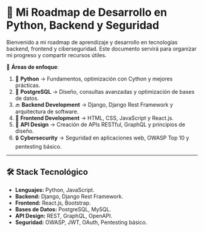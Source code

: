 # 🚀 Mi Roadmap de Desarrollo en Python, Backend y Seguridad  

Bienvenido a mi roadmap de aprendizaje y desarrollo en tecnologías backend, frontend y ciberseguridad. Este documento servirá para organizar mi progreso y compartir recursos útiles.  

📌 **Áreas de enfoque**:  
1. 🐍 **Python** → Fundamentos, optimización con Cython y mejores prácticas.  
2. 🐘 **PostgreSQL** → Diseño, consultas avanzadas y optimización de bases de datos.  
3. 🔙 **Backend Development** → Django, Django Rest Framework y arquitectura de software.  
4. 🎨 **Frontend Development** → HTML, CSS, JavaScript y React.js.  
5. 🔗 **API Design** → Creación de APIs RESTful, GraphQL y principios de diseño.  
6. 🔒 **Cybersecurity** → Seguridad en aplicaciones web, OWASP Top 10 y pentesting básico.
---

## 🛠 **Stack Tecnológico**  

- **Lenguajes:** Python, JavaScript.
- **Backend:** Django, Django Rest Framework.  
- **Frontend:** React.js, Bootstrap.
- **Bases de Datos:** PostgreSQL, MySQL.
- **API Design:** REST, GraphQL, OpenAPI.
- **Seguridad:** OWASP, JWT, OAuth, Pentesting básico.

